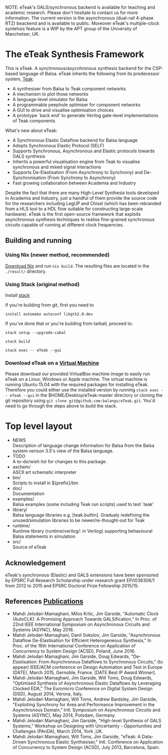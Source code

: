 NOTE: eTeak's GALS/synchronous backend is available for teaching and academic research. Please don't hesitate to contact us for more information. The current version is the asynchronous (dual-rail 4-phase RTZ) beackend and is available to public. Moreover eTeak's multiple-clock syntehsis feature is a WIP by the APT group of the University of Manchetser, UK.  

# The eTeak Synthesis Framework

This is eTeak. A synchronous/asycnhronous synthesis backend for the CSP-based language of Balsa. eTeak inherits the following from its predecessor system, [Teak](http://apt.cs.manchester.ac.uk/projects/teak/):   

- A synthesiser from Balsa to Teak component networks
- A mechanism to plot those networks
- A language-level simulator for Balsa
- A programmable peephole optimiser for component networks
- A GUI to drive and visualise optimisation choices
- A prototype `back end' to generate Verilog gate-level implementations of Teak components

What's new about eTeak:

- A Synchronous Elastic Dataflow backend for Balsa language
- Adopts Synchronous Elastic Protocol (SELF)
- Supports Synchronous, Asynchronous and Elastic protocols towards GALS synthesis
- Inherits a powerful visualisation engine from Teak to visualise synchronous and mixed signal interactions
- Supports De-Elastisation (From Asynchrony to Synchrony) and De-Synchronisation (From Synchrony to Asynchrony)
- Fast growing collaboration between Academia and Industry

Despite the fact that there are many High-Level Synthesis tools developed in Academia and Industry, just a handful of them provide the source code for the researchers including LegUP and Chisel (which has been rebranded from a HLS tool to a HDL flow suitable for constructing large-scale hardware). eTeak is the first open-source framework that exploits asynchronous synthesis techniques to realise fine-grained synchronous circuits capable of running at different clock frequencies.


## Building and running

### Using Nix (newer method, recommended)
[Download Nix](https://nixos.org/download/) and run `nix build`. The resulting files are located in the `./result/` directory.

### Using Stack (original method)

Install [stack](https://github.com/commercialhaskell/stack)

If you're building from git, first you need to

	install automake autoconf libgtk2.0-dev

If you've done that or you're building from tarball, proceed to:

	stack setup --upgrade-cabal
	
	stack build 

	stack exec -- eTeak --gui

### Download eTeak on a [Virtual Machine](https://github.com/balangs/eTeak-vmware)

Please download our provided VirtualBox machine image to easily run eTeak on a Linux, Windows or Apple machine. The virtual machine is running Ubuntu 15.04 with the required packages for installing eTeak. Therefore you could either use the installed version by running `stack exec -- eTeak --gui` in the $HOME/Desktop/eTeak-master directory or cloning the git repository using `git clone git@github.com:balangs/eTeak.git`. You'd need to go through the steps above to build the stack.  

# Top level layout
- NEWS  
  Description of language change information for Balsa from the Balsa system verison 3.5's view of the
  Balsa language.
- TODO  
  A to-do/wish list for changes to this package.
- aschem/  
  ASCII art schematic interpreter
- bin/  
  Scripts to install in ${prefix}/bin
- doc/  
  Documentation
- examples/  
  Balsa examples (some including Teak run scripts) used to test `teak'
- library/  
  Balsa language libraries e.g. [teak.builtin].  Gradualy redefining the unused/simulation libraries
  to be newer/re-thought-out for Teak
- runtime/  
  Runtime library (runtime/verilog/: in Verilog) supporting behavioural Balsa statements in simulation
- src/  
  Source of eTeak

## Acknowledgement

eTeak's synchronous (Elastic) and GALS extensions have been sponsored by EPSRC Full Research Scholarship under research grant EP/I038306/1 from 2012 to 2015 and EPSRC Doctoral Prize Fellowship 2015/15.


## References [Publications](https://github.com/balangs/Documentation/tree/master/Peer-reviewed_Publications)

- Mahdi Jelodari Mamaghani, Milos Krtic, Jim Garside, "Automatic Clock (AutoCLK): A Promising Approach Towards GALSification," In Proc. of 22nd IEEE International Symposium on Asynchronous Circuits and Systems (ASYNC), May 2016.
- Mahdi Jelodari Mamaghani, Danil Sokolov, Jim Garside, "Asynchronous Dataflow De-Elastisation for Efficient Heterogeneous Synthesis," In Proc. of the 16th International Conference on Application of Concurrency to System Design (ACSD), Poland, June 2016.
- Mahdi Jelodari Mamaghani, Jim Garside, Doug Edwards, "De-Elastisation: From Asynchronous Dataflows to Synchronous Circuits," (to appear) IEEE/ACM conference on Design Automation and Test in Europe (DATE), March 2015, Gernoble, France. [DATE Best IP Award Winner].
- Mahdi Jelodari Mamaghani, Jim Garside, Will Toms, Doug Edwards, "Optimised Synthesis of Asynchronous Elastic Dataflows by Leveraging Clocked EDA," The Euromicro Conference on Digital System Design (DSD), August 2014, Verona, Italy.
- Mahdi Jelodari Mamaghani, Will Toms, Andrew Bardsley, Jim Garside, "Exploiting Synchrony for Area and Performance Improvement in the Asynchronous Domain," Intl. Symposium on Asynchronous Circuits and Systems (ASYNC), May 2014, Potsdam, Germany.
- Mahdi Jelodari Mamaghani, Jim Garside, "High-level Synthesis of GALS Systems," Workshop on Designing with Uncertainty - Opportunities and Challenges (PAnDA), March 2014, York ,UK.
- Mahdi Jelodari Mamaghani, Will Toms, Jim Garside, "eTeak: A Data-Driven Synchronous Elastic Synthesiser," Intl. Conference on Application of Concurrency to System Design (ACSD), July 2013, Barcelona, Spain.

